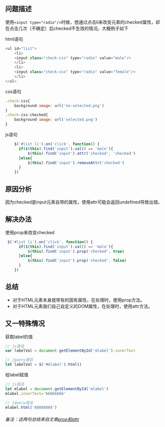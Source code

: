 ## 问题描述
使用`<input type="radio"/>`时候，想通过点击li来改变元素的checked属性，却在点击几次（不确定）后checked不生效的情况。大概例子如下

html语句
```js
<ul id="list">
    <li>
    <input class="check-css" type="radio" value="male"/>
    </li>
    <li>
    <input class="check-css" type="radio" value="female"/>
    </li>
</ul>
````

css语句
```js
.check-css{
    background-image: url('no-selected.png')
}
.check-css:checked{
    background-image: url('selected.png')
}
```

js语句
```js
    $('#list li').on('click', function() {
      if($(this).find('input').val() == 'male'){
          $(this).find('input').attr('checked', 'checked')
      }else{
          $(this).find('input').removeAttr('checked')
      }
    })
```

## 原因分析
因为checked是input元素自带的属性，使用attr可能会返回undefined导致出错。

## 解决办法
使用prop来改变checked
```js
 $('#list li').on('click', function() {
      if($(this).find('input').val() == 'male'){
          $(this).find('input').prop('checked', true)
      }else{
          $(this).find('input').prop('checked', false)
      }
    })
```

## 总结
* 对于HTML元素本身就带有的固有属性，在处理时，使用prop方法。
* 对于HTML元素我们自己自定义的DOM属性，在处理时，使用attr方法。

## 又一特殊情况
获取label的值
```js
// js语法
var labelVal = document.getElementById('mlabel').innerText
```
```js
// jquery语法
let labelVal = $('#mlabel').html()
```
给label赋值
```js
// js语法
let mlabel = document.getElementById('mlabel')
mlabel.innerText='66666666'

// jquery语法
mlabel.html('88888888')
```
###### 备注：这两句总结来自文章<a href="https://www.cnblogs.com/Showshare/p/different-between-attr-and-prop.html">prop和attr</a>

